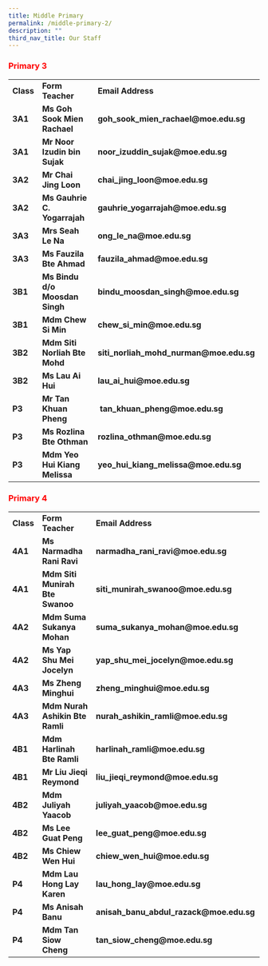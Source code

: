 ```yaml
---
title: Middle Primary
permalink: /middle-primary-2/
description: ""
third_nav_title: Our Staff
---
```

<h3><strong><span style="color: #ff0000;">Primary 3</span></strong></h3>
<table width="693">
<tbody>
<tr>
<td width="49"><strong>Class</strong></td>
<td width="295"><strong>Form Teacher</strong></td>
<td width="349"><strong>Email Address</strong></td>
</tr>
<tr>
<td width="49"><strong><span style="font-style: inherit;">3A1</span></strong></td>
<td width="295"><strong><span style="font-style: inherit;">Ms Goh Sook Mien Rachael</span></strong></td>
<td width="349"><strong><span style="font-style: inherit;">goh_sook_mien_rachael@moe.edu.sg</span></strong></td>
</tr>
<tr>
<td width="49"><strong><span style="font-style: inherit;">3A1</span></strong></td>
<td width="295"><strong><span style="font-style: inherit;">Mr Noor Izudin bin Sujak</span></strong></td>
<td width="349"><strong><span style="font-style: inherit;">noor_izuddin_sujak@moe.edu.sg</span></strong></td>
</tr>
<tr>
<td width="49"><strong><span style="font-style: inherit;">3A2</span></strong></td>
<td width="295"><strong><span style="font-style: inherit;">Mr Chai Jing Loon</span></strong></td>
<td width="349"><strong><span style="font-style: inherit;">chai_jing_loon@moe.edu.sg</span></strong></td>
</tr>
<tr>
<td width="49"><strong><span style="font-style: inherit;">3A2</span></strong></td>
<td width="295"><strong><span style="font-style: inherit;">Ms Gauhrie C. Yogarrajah</span></strong></td>
<td width="349"><strong><span style="font-style: inherit;">gauhrie_yogarrajah@moe.edu.sg</span></strong></td>
</tr>
<tr>
<td width="49"><strong><span style="font-style: inherit;">3A3</span></strong></td>
<td width="295"><strong><span style="font-style: inherit;">Mrs Seah Le Na</span></strong></td>
<td width="349"><strong><span style="font-style: inherit;">ong_le_na@moe.edu.sg</span></strong></td>
</tr>
<tr>
<td width="49"><strong><span style="font-style: inherit;">3A3</span></strong></td>
<td width="295"><strong><span style="font-style: inherit;">Ms Fauzila Bte Ahmad</span></strong></td>
<td width="349"><strong><span style="font-style: inherit;">fauzila_ahmad@moe.edu.sg</span></strong></td>
</tr>
<tr>
<td width="49"><strong><span style="font-style: inherit;">3B1</span></strong></td>
<td width="295"><strong><span style="font-style: inherit;">Ms Bindu d/o Moosdan Singh</span></strong></td>
<td width="349"><strong><span style="font-style: inherit;">bindu_moosdan_singh@moe.edu.sg</span></strong></td>
</tr>
<tr>
<td width="49"><strong><span style="font-style: inherit;">3B1</span></strong></td>
<td width="295"><strong><span style="font-style: inherit;">Mdm Chew Si Min</span></strong></td>
<td width="349"><strong><span style="font-style: inherit;">chew_si_min@moe.edu.sg</span></strong></td>
</tr>
<tr>
<td width="49"><strong><span style="font-style: inherit;">3B2</span></strong></td>
<td width="295"><strong><span style="font-style: inherit;">Mdm Siti Norliah Bte Mohd</span></strong></td>
<td width="349"><strong><span style="font-style: inherit;">siti_norliah_mohd_nurman@moe.edu.sg</span></strong></td>
</tr>
<tr>
<td width="49"><strong><span style="font-style: inherit;">3B2</span></strong></td>
<td width="295"><strong><span style="font-style: inherit;">Ms Lau Ai Hui</span></strong></td>
<td width="349"><strong><span style="font-style: inherit;">lau_ai_hui@moe.edu.sg</span></strong></td>
</tr>
<tr>
<td width="49"><strong><span style="font-style: inherit;">P3</span></strong></td>
<td width="295"><strong><span style="font-style: inherit;">Mr Tan Khuan Pheng</span></strong></td>
<td width="349"><strong><span style="font-style: inherit;">&nbsp;tan_khuan_pheng@moe.edu.sg</span></strong></td>
</tr>
<tr>
<td width="49"><strong><span style="font-style: inherit;">P3</span></strong></td>
<td width="295"><strong><span style="font-style: inherit;">Ms Rozlina Bte Othman</span></strong></td>
<td width="349"><strong><span style="font-style: inherit;">rozlina_othman@moe.edu.sg</span></strong></td>
</tr>
<tr>
<td width="49"><strong><span style="font-style: inherit;">P3</span></strong></td>
<td width="295"><strong><span style="font-style: inherit;">Mdm Yeo Hui Kiang Melissa</span></strong></td>
<td width="349"><strong><span style="font-style: inherit;">yeo_hui_kiang_melissa@moe.edu.sg</span></strong></td>
</tr>
</tbody>
</table>
<h3><strong><span style="color: #ff0000;">Primary 4</span></strong></h3>
<table width="693">
<tbody>
<tr>
<td width="49"><strong>Class</strong></td>
<td width="295"><strong>Form Teacher</strong></td>
<td width="349"><strong>Email Address</strong></td>
</tr>
<tr>
<td width="49"><strong><span style="font-style: inherit;">4A1</span></strong></td>
<td width="295"><strong><span style="font-style: inherit;">Ms Narmadha Rani Ravi</span></strong></td>
<td width="349"><strong><span style="font-style: inherit;">narmadha_rani_ravi@moe.edu.sg</span></strong></td>
</tr>
<tr>
<td width="49"><strong><span style="font-style: inherit;">4A1</span></strong></td>
<td width="295"><strong><span style="font-style: inherit;">Mdm Siti Munirah Bte Swanoo</span></strong></td>
<td width="349"><strong><span style="font-style: inherit;">siti_munirah_swanoo@moe.edu.sg</span></strong></td>
</tr>
<tr>
<td width="49"><strong><span style="font-style: inherit;">4A2</span></strong></td>
<td width="295"><strong><span style="font-style: inherit;">Mdm Suma Sukanya Mohan</span></strong></td>
<td width="349"><strong><span style="font-style: inherit;">suma_sukanya_mohan@moe.edu.sg</span></strong></td>
</tr>
<tr>
<td width="49"><strong><span style="font-style: inherit;">4A2</span></strong></td>
<td width="295"><strong><span style="font-style: inherit;">Ms Yap Shu Mei Jocelyn</span></strong></td>
<td width="349"><strong><span style="font-style: inherit;">yap_shu_mei_jocelyn@moe.edu.sg</span></strong></td>
</tr>
<tr>
<td width="49"><strong><span style="font-style: inherit;">4A3</span></strong></td>
<td width="295"><strong><span style="font-style: inherit;">Ms Zheng Minghui</span></strong></td>
<td width="349"><strong><span style="font-style: inherit;">zheng_minghui@moe.edu.sg</span></strong></td>
</tr>
<tr>
<td width="49"><strong><span style="font-style: inherit;">4A3</span></strong></td>
<td width="295"><strong><span style="font-style: inherit;">Mdm Nurah Ashikin Bte Ramli</span></strong></td>
<td width="349"><strong><span style="font-style: inherit;">nurah_ashikin_ramli@moe.edu.sg</span></strong></td>
</tr>
<tr>
<td width="49"><strong><span style="font-style: inherit;">4B1</span></strong></td>
<td width="295"><strong><span style="font-style: inherit;">Mdm Harlinah Bte Ramli</span></strong></td>
<td width="349"><strong><span style="font-style: inherit;">harlinah_ramli@moe.edu.sg</span></strong></td>
</tr>
<tr>
<td width="49"><strong><span style="font-style: inherit;">4B1</span></strong></td>
<td width="295"><strong><span style="font-style: inherit;">Mr Liu Jieqi Reymond</span></strong></td>
<td width="349"><strong><span style="font-style: inherit;">liu_jieqi_reymond@moe.edu.sg</span></strong></td>
</tr>
<tr>
<td width="49"><strong><span style="font-style: inherit;">4B2</span></strong></td>
<td width="295"><strong><span style="font-style: inherit;">Mdm Juliyah Yaacob</span></strong></td>
<td width="349"><strong><span style="font-style: inherit;">juliyah_yaacob@moe.edu.sg</span></strong></td>
</tr>
<tr>
<td width="49"><strong><span style="font-style: inherit;">4B2</span></strong></td>
<td width="295"><strong><span style="font-style: inherit;">Ms Lee Guat Peng</span></strong></td>
<td width="349"><strong><span style="font-style: inherit;">lee_guat_peng@moe.edu.sg</span></strong></td>
</tr>
<tr>
<td width="49"><strong><span style="font-style: inherit;">4B2</span></strong></td>
<td width="295"><strong><span style="font-style: inherit;">Ms Chiew Wen Hui</span></strong></td>
<td width="349"><strong><span style="font-style: inherit;">chiew_wen_hui@moe.edu.sg</span></strong></td>
</tr>
<tr>
<td width="49"><strong><span style="font-style: inherit;">P4</span></strong></td>
<td width="295"><strong><span style="font-style: inherit;">Mdm Lau Hong Lay Karen</span></strong></td>
<td width="349"><strong><span style="font-style: inherit;">lau_hong_lay@moe.edu.sg</span></strong></td>
</tr>
<tr>
<td width="49"><strong><span style="font-style: inherit;">P4</span></strong></td>
<td width="295"><strong><span style="font-style: inherit;">Ms Anisah Banu</span></strong></td>
<td width="349"><strong><span style="font-style: inherit;">anisah_banu_abdul_razack@moe.edu.sg</span></strong></td>
</tr>
<tr>
<td width="49"><strong><span style="font-style: inherit;">P4</span></strong></td>
<td width="295"><strong><span style="font-style: inherit;">Mdm Tan Siow Cheng</span></strong></td>
<td width="349"><strong><span style="font-style: inherit;">tan_siow_cheng@moe.edu.sg</span></strong></td>
</tr>
</tbody>
</table>